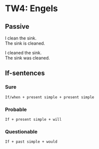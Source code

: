 # TW4: Engels

## Passive

I clean the sink.  
The sink is cleaned.

I cleaned the sink.  
The sink was cleaned.

## If-sentences

### Sure

```text
If/when + present simple + present simple
```

### Probable

```text
If + present simple + will
```

### Questionable

```text
If + past simple + would
```
